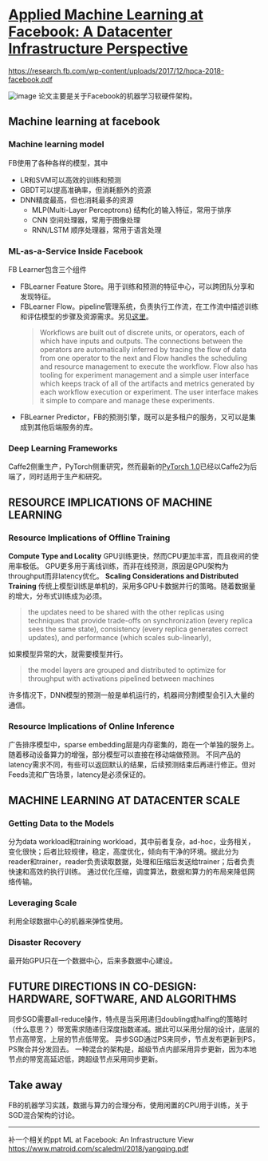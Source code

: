 # [Applied Machine Learning at Facebook: A Datacenter Infrastructure Perspective](https://github.com/egolearner/paper-note/issues/1)

https://research.fb.com/wp-content/uploads/2017/12/hpca-2018-facebook.pdf

![image](https://user-images.githubusercontent.com/45122959/48661487-82d46700-eaad-11e8-8d7a-e138b53ebdec.png)
论文主要是关于Facebook的机器学习软硬件架构。
## Machine learning at facebook
### Machine learning model
FB使用了各种各样的模型，其中
* LR和SVM可以高效的训练和预测
* GBDT可以提高准确率，但消耗额外的资源
* DNN精度最高，但也消耗最多的资源
    * MLP(Multi-Layer Perceptrons) 结构化的输入特征，常用于排序
    * CNN 空间处理器，常用于图像处理
    * RNN/LSTM 顺序处理器，常用于语言处理
### ML-as-a-Service Inside Facebook
FB Learner包含三个组件
* FBLearner Feature Store。用于训练和预测的特征中心，可以跨团队分享和发现特征。
* FBLearner Flow。pipeline管理系统，负责执行工作流，在工作流中描述训练和评估模型的步骤及资源需求。另见[这里](https://code.fb.com/core-data/introducing-fblearner-flow-facebook-s-ai-backbone/)。
    > Workflows are built out of discrete units, or operators, each of which have inputs and outputs. The connections between the operators are automatically inferred by tracing the flow of data from one operator to the next and Flow handles the scheduling and resource management to execute the workflow. Flow also has tooling for experiment management and a simple user interface which keeps track of all of the artifacts and metrics generated by each workflow execution or experiment. The user interface makes it simple to compare and manage these experiments.
* FBLearner Predictor，FB的预测引擎，既可以是多租户的服务，又可以是集成到其他后端服务的库。
### Deep Learning Frameworks
Caffe2侧重生产，PyTorch侧重研究，然而最新的[PyTorch 1.0](https://developers.facebook.com/blog/post/2018/05/02/announcing-pytorch-1.0-for-research-production/)已经以Caffe2为后端了，同时适用于生产和研究。

## RESOURCE IMPLICATIONS OF MACHINE LEARNING
### Resource Implications of Offline Training
**Compute Type and Locality**
GPU训练更快，然而CPU更加丰富，而且夜间的使用率极低。
GPU更多用于离线训练，而非在线预测，原因是GPU架构为throughput而非latency优化。
**Scaling Considerations and Distributed Training**
传统上模型训练是单机的，采用多GPU卡数据并行的策略。随着数据量的增大，分布式训练成为必须。
> the updates need to be shared with the other replicas using techniques that provide trade-offs on synchronization (every replica sees the same state), consistency (every
replica generates correct updates), and performance (which
scales sub-linearly),

如果模型异常的大，就需要模型并行。
> the model layers are grouped and distributed to optimize for throughput with activations pipelined between machines

许多情况下，DNN模型的预测一般是单机运行的，机器间分割模型会引入大量的通信。
### Resource Implications of Online Inference
广告排序模型中，sparse embedding层是内存密集的，跑在一个单独的服务上。
随着移动设备算力的增强，部分模型可以直接在移动端做预测。
不同产品的latency需求不同，有些可以返回默认的结果，后续预测结束后再进行修正。但对Feeds流和广告场景，latency是必须保证的。

## MACHINE LEARNING AT DATACENTER SCALE
### Getting Data to the Models
分为data workload和training workload，其中前者复杂，ad-hoc，业务相关，变化很快；后者比较规律，稳定，高度优化，倾向有干净的环境。据此分为reader和trainer，reader负责读取数据，处理和压缩后发送给trainer；后者负责快速和高效的执行训练。
通过优化压缩，调度算法，数据和算力的布局来降低网络传输。
### Leveraging Scale
利用全球数据中心的机器来弹性使用。
### Disaster Recovery
最开始GPU只在一个数据中心，后来多数据中心建设。

## FUTURE DIRECTIONS IN CO-DESIGN: HARDWARE, SOFTWARE, AND ALGORITHMS
同步SGD需要all-reduce操作，特点是当采用递归doubling或halfing的策略时（什么意思？）带宽需求随递归深度指数递减。据此可以采用分层的设计，底层的节点高带宽，上层的节点低带宽。
异步SGD通过PS来同步，节点发布更新到PS，PS聚合并分发回去。
一种混合的架构是，超级节点内部采用异步更新，因为本地节点的带宽高延迟低，跨超级节点采用同步更新。

## Take away
FB的机器学习实践，数据与算力的合理分布，使用闲置的CPU用于训练，关于SGD混合架构的讨论。

---

补一个相关的ppt
ML at Facebook: An Infrastructure View
https://www.matroid.com/scaledml/2018/yangqing.pdf